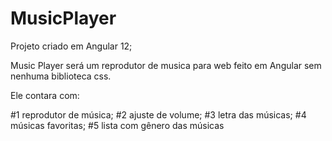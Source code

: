 # MusicPlayer

Projeto criado em Angular 12;

Music Player será um reprodutor de musica para web feito em Angular sem nenhuma biblioteca css.

Ele contara com:


#1 reprodutor de música;
#2 ajuste de volume;
#3 letra das músicas;
#4 músicas favoritas;
#5 lista com gênero das músicas


